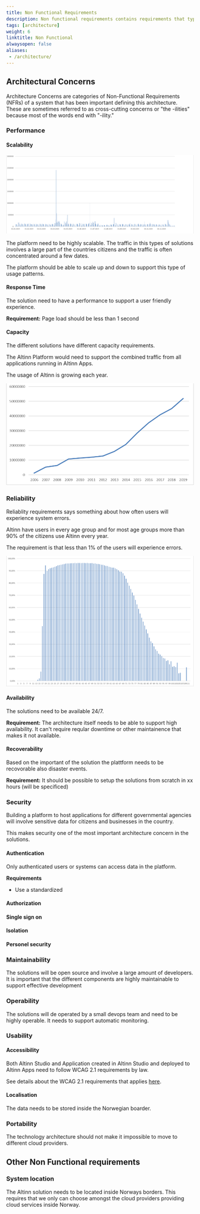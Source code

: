 ```yaml
---
title: Non Functional Requirements
description: Non functional requirements contains requirements that typical is important for deciding the architecture
tags: [architecture]
weight: 6
linktitle: Non Functional
alwaysopen: false
aliases:
 - /architecture/
---
```


## Architectural Concerns
Architecture Concerns are categories of Non-Functional Requirements (NFRs) of a system that 
has been important defining this architecture. These are sometimes referred to as 
cross-cutting concerns or "the -ilities" because most of the words end with "-ility."

### Performance

#### Scalability
![Scalability](scalable.png "Unique users 2019 per day Altinn platform")

The platform need to be highly scalable. The traffic in this types of solutions involves a large part of the countries citizens and the traffic is often concentrated around a few dates.

The platform should be able to scale up and down to support this type of usage patterns.

#### Response Time
The solution need to have a performance to support a user friendly experience.

**Requirement:** Page load should be less than 1 second

#### Capacity
The different solutions have different capacity requirements. 

The Altinn Platform would need to support the combined traffic from all applications running in Altinn Apps. 

The usage of Altinn is growing each year. 

![Scalability](capacity2.png "Number of messages through Altinn per year.")


### Reliability
Reliablity requirements says something about how often users will experience system errors. 

Altinn have users in every age group and for most age groups more than 90% of the citizens use Altinn every year.

The requirement is that less than 1% of the users will experience errors. 

![Scalability](capacity.png "Altinn Users per age group 2019")

#### Availability
The solutions need to be available 24/7.

**Requirement:** The architecture itself needs to be able to support high availability. It can't require reqular downtime
or other maintainence that makes it not available. 

#### Recoverability
Based on the important of the solution the plattform needs to be recovorable also disaster events. 

**Requirement:** It should be possible to setup the solutions from scratch in xx hours (will be specificed)

### Security
Building a platform to host applications for different governmental agencies will involve sensitive data for citizens and businesses in the country. 

This makes security one of the most important architecture concern in the solutions. 

#### Authentication
Only authenticated users or systems can access data in the platform. 

**Requirements**
- Use a standardized

#### Authorization

#### Single sign on

#### Isolation

#### Personel security

### Maintainability
The solutions will be open source and involve a large amount of developers. It is important that the different components are highly maintainable 
to support effective development


### Operability
The solutions will de operated by a small devops team and need to be highly operable. 
It needs to support automatic monitoring. 



### Usability

#### Accessibility
Both Altinn Studio and Application created in Altinn Studio and deployed to Altinn Apps need to follow 
WCAG 2.1 requirements by law.

See details about the WCAG 2.1 requirements that applies [here](https://uu.difi.no/krav-og-regelverk/webdirektivet-og-wcag-21/wcag-21-standarden). 


#### Localisation
The data needs to be stored inside the Norwegian boarder.

### Portability
The technology architecture should not make it impossible to move to different cloud providers. 

## Other Non Functional requirements

### System location
The Altinn solution needs to be located inside Norways borders. This requires that we only can choose amongst the cloud providers providing
cloud services inside Norway. 